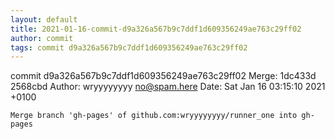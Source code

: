 ```yaml
---
layout: default
title: 2021-01-16-commit-d9a326a567b9c7ddf1d609356249ae763c29ff02
author: commit
tags: commit d9a326a567b9c7ddf1d609356249ae763c29ff02
---
```


commit d9a326a567b9c7ddf1d609356249ae763c29ff02
Merge: 1dc433d 2568cbd
Author: wryyyyyyyy <no@spam.here>
Date:   Sat Jan 16 03:15:10 2021 +0100

    Merge branch 'gh-pages' of github.com:wryyyyyyyy/runner_one into gh-pages
